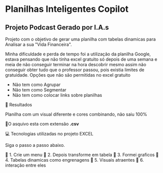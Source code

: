 # Planilhas Inteligentes Copilot
## Projeto Podcast Gerado por I.A.s


Projeto com o objetivo de gerar uma planilha com tabelas dinamicas para Analisar a sua "Vida Financeira".

Minha dificuldade e perda de tempo foi a utilização da planilha Google, estava pensando que não tinha excel gratuito só depois de uma semana e meia de
não conseguir terminar na hora descobrir mesmo assim não conseguir obter tudo que o professor passou, pois existia limites de gratuidade.
Opções que não são permitidas no excel gratuito
- Não tem como Agrupar
- Não tem como Segmentar
- Não tem como colocar links sobre planilhas

🚀 Resultados

Planilha com um visual diferente e cores combinando, não saiu 100%

📕O asquivo esta com extensão **.csv**

💻 Tecnologias utilizadas no projeto
EXCEL

Siga o passo a passo abaixo.

🤖 1. Crie um menu
🤖 2. Depois transforme em tabela
🤖 3. Formei graficos
🤖 4. Tabelas dinamicas como engrenagens
🤖 5. Visuais atraentes
🤖 6. interação entre eles
